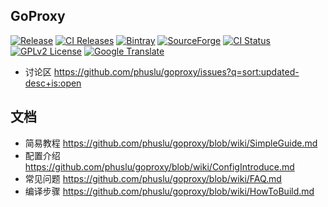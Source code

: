## GoProxy
[![Release](https://img.shields.io/badge/%20git.io-goproxy-blue.svg?style=social)](https://github.com/phuslu/goproxy/releases) [![CI Releases](https://img.shields.io/github/release/phuslu/goproxy-ci.svg?label=nightly)](https://github.com/phuslu/goproxy-ci/releases) [![Bintray](https://img.shields.io/bintray/v/phuslu/goproxy/ci.svg)](https://dl.bintray.com/phuslu/goproxy/) [![SourceForge](http://goproxy.sourceforge.net/?badge)](http://goproxy.sourceforge.net/?) [![CI Status](https://img.shields.io/travis/phuslu/goproxy/master.svg)](https://travis-ci.org/phuslu/goproxy/builds) [![GPLv2 License](https://img.shields.io/badge/license-GPLv2-blue.svg)](https://www.gnu.org/licenses/old-licenses/gpl-2.0.txt) [![Google Translate](https://cloud.githubusercontent.com/assets/195836/18816427/627edf0c-837c-11e6-8bd8-3d685264f303.png)](https://translate.google.com/translate?hl=en&sl=zh-CN&tl=en&u=https%3A%2F%2Fgithub.com%2Fphuslu%2Fgoproxy)

* 讨论区 https://github.com/phuslu/goproxy/issues?q=sort:updated-desc+is:open

## 文档
* 简易教程 https://github.com/phuslu/goproxy/blob/wiki/SimpleGuide.md
* 配置介绍 https://github.com/phuslu/goproxy/blob/wiki/ConfigIntroduce.md
* 常见问题 https://github.com/phuslu/goproxy/blob/wiki/FAQ.md
* 编译步骤 https://github.com/phuslu/goproxy/blob/wiki/HowToBuild.md
